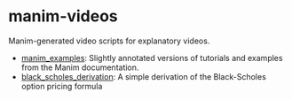 # manim-videos

Manim-generated video scripts for explanatory videos.

* [manim_examples](/manim_examples): Slightly annotated versions of tutorials and examples from the Manim
  documentation.
* [black_scholes_derivation](/black_scholes_derivation): A simple derivation of the Black-Scholes option pricing formula
